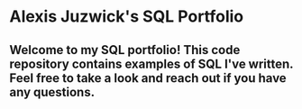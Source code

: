 # Alexis Juzwick's SQL Portfolio

## Welcome to my SQL portfolio! This code repository contains examples of SQL I've written. Feel free to take a look and reach out if you have any questions.
